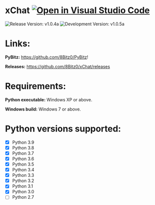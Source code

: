 # xChat [![Open in Visual Studio Code](https://open.vscode.dev/badges/open-in-vscode.svg)](https://open.vscode.dev/8Bitz0/xChat)
![Release Version: v1.0.4a](https://img.shields.io/badge/Release%20Version-v1.0.4a-brightgreen) ![Development Version: v1.0.5a](https://img.shields.io/badge/Development%20Version-v1.0.5a-yellow)

# Links:

**PyBitz:** https://github.com/8Bitz0/PyBitz!

**Releases:** https://github.com/8Bitz0/xChat/releases

# Requirements:

**Python executable:** Windows XP or above.

**Windows build:** Windows 7 or above.

# Python versions supported:

- [x] Python 3.9
- [x] Python 3.8
- [x] Python 3.7
- [x] Python 3.6
- [x] Python 3.5
- [x] Python 3.4
- [x] Python 3.3
- [x] Python 3.2
- [x] Python 3.1
- [x] Python 3.0
- [ ] Python 2.7
